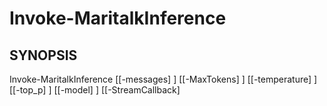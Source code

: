 ﻿---
external help file: powershai-help.xml
schema: 2.0.0
powershai: true
---

# Invoke-MaritalkInference

## SYNOPSIS <!--!= @#Synop !-->
Invoke-MaritalkInference [[-messages] <Object>] [[-MaxTokens] <Object>] [[-temperature] <Object>] [[-top_p] <Object>] [[-model] <Object>] [[-StreamCallback] <Object>] [-do_sample] [<CommonParameters>]

## SYNTAX <!--!= @#Syntax !-->

```
Invoke-MaritalkInference [<CommonParameters>]
```

## PARAMETERS <!--!= @#Params !-->

### -MaxTokens
Conjunto de Parâmetros: (Todos)
Tipo: Object
Aliases:
Valores Aceitos:
Requerido: falso
Posição: 1
Valor Padrão:
Aceitar entrada de pipeline: falso
Aceitar caracteres curinga:

```yml
Conjunto de Parâmetros: (Todos)
Tipo: 
Aliases: 
Valores Aceitos: 
Requerido: falso
Posição: nomeado
Valor Padrão: Nenhum
Aceitar entrada de pipeline: falso
Aceitar caracteres curinga: falso
```

### -StreamCallback
Conjunto de Parâmetros: (Todos)
Tipo: Object
Aliases:
Valores Aceitos:
Requerido: falso
Posição: 5
Valor Padrão:
Aceitar entrada de pipeline: falso
Aceitar caracteres curinga:

```yml
Conjunto de Parâmetros: (Todos)
Tipo: 
Aliases: 
Valores Aceitos: 
Requerido: falso
Posição: nomeado
Valor Padrão: Nenhum
Aceitar entrada de pipeline: falso
Aceitar caracteres curinga: falso
```

### -do_sample
Conjunto de Parâmetros: (Todos)
Tipo: switch
Aliases:
Valores Aceitos:
Requerido: falso
Posição: Nomeado
Valor Padrão:
Aceitar entrada de pipeline: falso
Aceitar caracteres curinga:

```yml
Conjunto de Parâmetros: (Todos)
Tipo: 
Aliases: 
Valores Aceitos: 
Requerido: falso
Posição: nomeado
Valor Padrão: Nenhum
Aceitar entrada de pipeline: falso
Aceitar caracteres curinga: falso
```

### -messages
Conjunto de Parâmetros: (Todos)
Tipo: Object
Aliases: prompt
Valores Aceitos:
Requerido: falso
Posição: 0
Valor Padrão:
Aceitar entrada de pipeline: falso
Aceitar caracteres curinga:

```yml
Conjunto de Parâmetros: (Todos)
Tipo: 
Aliases: prompt
Valores Aceitos: 
Requerido: falso
Posição: nomeado
Valor Padrão: Nenhum
Aceitar entrada de pipeline: falso
Aceitar caracteres curinga: falso
```

### -model
Conjunto de Parâmetros: (Todos)
Tipo: Object
Aliases:
Valores Aceitos:
Requerido: falso
Posição: 4
Valor Padrão:
Aceitar entrada de pipeline: falso
Aceitar caracteres curinga:

```yml
Conjunto de Parâmetros: (Todos)
Tipo: 
Aliases: 
Valores Aceitos: 
Requerido: falso
Posição: nomeado
Valor Padrão: Nenhum
Aceitar entrada de pipeline: falso
Aceitar caracteres curinga: falso
```

### -temperature
Conjunto de Parâmetros: (Todos)
Tipo: Object
Aliases:
Valores Aceitos:
Requerido: falso
Posição: 2
Valor Padrão:
Aceitar entrada de pipeline: falso
Aceitar caracteres curinga:

```yml
Conjunto de Parâmetros: (Todos)
Tipo: 
Aliases: 
Valores Aceitos: 
Requerido: falso
Posição: nomeado
Valor Padrão: Nenhum
Aceitar entrada de pipeline: falso
Aceitar caracteres curinga: falso
```

### -top_p
Conjunto de Parâmetros: (Todos)
Tipo: Object
Aliases:
Valores Aceitos:
Requerido: falso
Posição: 3
Valor Padrão:
Aceitar entrada de pipeline: falso
Aceitar caracteres curinga:

```yml
Conjunto de Parâmetros: (Todos)
Tipo: 
Aliases: 
Valores Aceitos: 
Requerido: falso
Posição: nomeado
Valor Padrão: Nenhum
Aceitar entrada de pipeline: falso
Aceitar caracteres curinga: falso
```


<!--PowershaiAiDocBlockStart-->
_Traducido automáticamente usando PowershAI e IA._
<!--PowershaiAiDocBlockEnd-->
